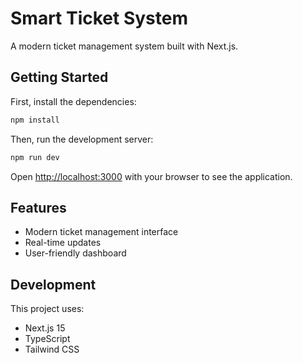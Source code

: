# Smart Ticket System

A modern ticket management system built with Next.js.

## Getting Started

First, install the dependencies:

```bash
npm install
```

Then, run the development server:

```bash
npm run dev
```

Open [http://localhost:3000](http://localhost:3000) with your browser to see the application.

## Features

- Modern ticket management interface
- Real-time updates
- User-friendly dashboard

## Development

This project uses:
- Next.js 15
- TypeScript
- Tailwind CSS
